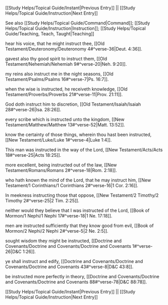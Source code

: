 [[Study Helps/Topical Guide/Instant|Previous Entry]]  ||  [[Study Helps/Topical Guide/Instruction|Next Entry]]

 See also [[Study Helps/Topical Guide/Command|Command]]; [[Study Helps/Topical Guide/Instruction|Instruction]]; [[Study Helps/Topical Guide/Teaching, Teach, Taught|Teaching]]

 hear his voice, that he might instruct thee, [[Old Testament/Deuteronomy/Deuteronomy 4#^verse-36|Deut. 4:36]].

 gavest also thy good spirit to instruct them, [[Old Testament/Nehemiah/Nehemiah 9#^verse-20|Neh. 9:20]].

 my reins also instruct me in the night seasons, [[Old Testament/Psalms/Psalms 16#^verse-7|Ps. 16:7]].

 when the wise is instructed, he receiveth knowledge, [[Old Testament/Proverbs/Proverbs 21#^verse-11|Prov. 21:11]].

 God doth instruct him to discretion, [[Old Testament/Isaiah/Isaiah 28#^verse-26|Isa. 28:26]].

 every scribe which is instructed unto the kingdom, [[New Testament/Matthew/Matthew 13#^verse-52|Matt. 13:52]].

 know the certainty of those things, wherein thou hast been instructed, [[New Testament/Luke/Luke 1#^verse-4|Luke 1:4]].

 This man was instructed in the way of the Lord, [[New Testament/Acts/Acts 18#^verse-25|Acts 18:25]].

 more excellent, being instructed out of the law, [[New Testament/Romans/Romans 2#^verse-18|Rom. 2:18]].

 who hath known the mind of the Lord, that he may instruct him, [[New Testament/1 Corinthians/1 Corinthians 2#^verse-16|1 Cor. 2:16]].

 In meekness instructing those that oppose, [[New Testament/2 Timothy/2 Timothy 2#^verse-25|2 Tim. 2:25]].

 neither would they believe that I was instructed of the Lord, [[Book of Mormon/1 Nephi/1 Nephi 17#^verse-18|1 Ne. 17:18]].

 men are instructed sufficiently that they know good from evil, [[Book of Mormon/2 Nephi/2 Nephi 2#^verse-5|2 Ne. 2:5]].

 sought wisdom they might be instructed, [[Doctrine and Covenants/Doctrine and Covenants/Doctrine and Covenants 1#^verse-26|D&C 1:26]].

 ye shall instruct and edify, [[Doctrine and Covenants/Doctrine and Covenants/Doctrine and Covenants 43#^verse-8|D&C 43:8]].

 be instructed more perfectly in theory, [[Doctrine and Covenants/Doctrine and Covenants/Doctrine and Covenants 88#^verse-78|D&C 88:78]].

[[Study Helps/Topical Guide/Instant|Previous Entry]]  ||  [[Study Helps/Topical Guide/Instruction|Next Entry]]